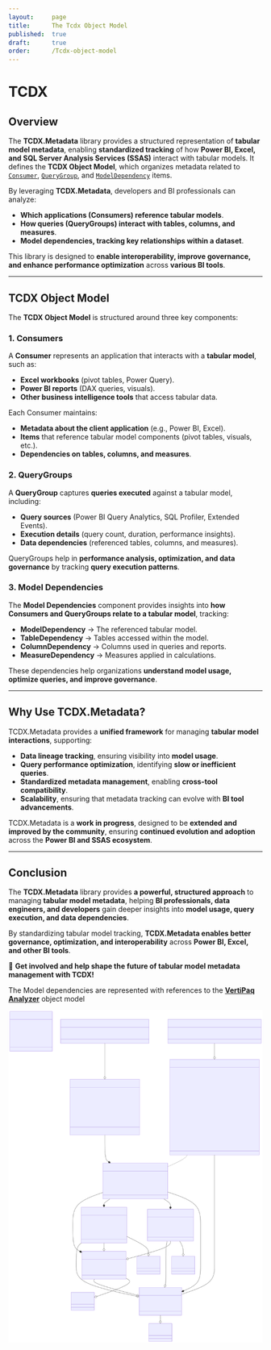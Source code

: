```yaml
---
layout:     page
title:      The Tcdx Object Model
published:  true
draft:      true
order:      /Tcdx-object-model
---
```


# **TCDX**

## **Overview**
The **TCDX.Metadata** library provides a structured representation of **tabular model metadata**, enabling **standardized tracking** of how **Power BI, Excel, and SQL Server Analysis Services (SSAS)** interact with tabular models. It defines the **TCDX Object Model**, which organizes metadata related to [`Consumer`](./consumer.md), [`QueryGroup`](./QueryGroup.md), and [`ModelDependency`](./ModelDependency.md) items.

By leveraging **TCDX.Metadata**, developers and BI professionals can analyze:
- **Which applications (Consumers) reference tabular models**.
- **How queries (QueryGroups) interact with tables, columns, and measures**.
- **Model dependencies, tracking key relationships within a dataset**.

This library is designed to **enable interoperability, improve governance, and enhance performance optimization** across **various BI tools**.

---

## **TCDX Object Model**
The **TCDX Object Model** is structured around three key components:

### **1. Consumers**
A **Consumer** represents an application that interacts with a **tabular model**, such as:
- **Excel workbooks** (pivot tables, Power Query).
- **Power BI reports** (DAX queries, visuals).
- **Other business intelligence tools** that access tabular data.

Each Consumer maintains:
- **Metadata about the client application** (e.g., Power BI, Excel).
- **Items** that reference tabular model components (pivot tables, visuals, etc.).
- **Dependencies on tables, columns, and measures**.

### **2. QueryGroups**
A **QueryGroup** captures **queries executed** against a tabular model, including:
- **Query sources** (Power BI Query Analytics, SQL Profiler, Extended Events).
- **Execution details** (query count, duration, performance insights).
- **Data dependencies** (referenced tables, columns, and measures).

QueryGroups help in **performance analysis, optimization, and data governance** by tracking **query execution patterns**.

### **3. Model Dependencies**
The **Model Dependencies** component provides insights into **how Consumers and QueryGroups relate to a tabular model**, tracking:
- **ModelDependency** → The referenced tabular model.
- **TableDependency** → Tables accessed within the model.
- **ColumnDependency** → Columns used in queries and reports.
- **MeasureDependency** → Measures applied in calculations.

These dependencies help organizations **understand model usage, optimize queries, and improve governance**.

---

## **Why Use TCDX.Metadata?**
TCDX.Metadata provides a **unified framework** for managing **tabular model interactions**, supporting:
- **Data lineage tracking**, ensuring visibility into **model usage**.
- **Query performance optimization**, identifying **slow or inefficient queries**.
- **Standardized metadata management**, enabling **cross-tool compatibility**.
- **Scalability**, ensuring that metadata tracking can evolve with **BI tool advancements**.

TCDX.Metadata is a **work in progress**, designed to be **extended and improved by the community**, ensuring **continued evolution and adoption** across the **Power BI and SSAS ecosystem**.

---

## **Conclusion**
The **TCDX.Metadata** library provides **a powerful, structured approach** to managing **tabular model metadata**, helping **BI professionals, data engineers, and developers** gain deeper insights into **model usage, query execution, and data dependencies**. 

By standardizing tabular model tracking, **TCDX.Metadata enables better governance, optimization, and interoperability** across **Power BI, Excel, and other BI tools**.

🚀 **Get involved and help shape the future of tabular model metadata management with TCDX!**

The Model dependencies are represented with references to the **[VertiPaq Analyzer](https://docs.sqlbi.com/vertipaq-analyzer/)** object model

<img src="images/tcdx_full_diagram.svg" width="800">

